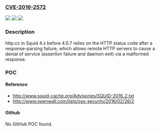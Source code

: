 ### [CVE-2016-2572](https://cve.mitre.org/cgi-bin/cvename.cgi?name=CVE-2016-2572)
![](https://img.shields.io/static/v1?label=Product&message=n%2Fa&color=blue)
![](https://img.shields.io/static/v1?label=Version&message=n%2Fa&color=blue)
![](https://img.shields.io/static/v1?label=Vulnerability&message=n%2Fa&color=brighgreen)

### Description

http.cc in Squid 4.x before 4.0.7 relies on the HTTP status code after a response-parsing failure, which allows remote HTTP servers to cause a denial of service (assertion failure and daemon exit) via a malformed response.

### POC

#### Reference
- http://www.squid-cache.org/Advisories/SQUID-2016_2.txt
- http://www.openwall.com/lists/oss-security/2016/02/26/2

#### Github
No GitHub POC found.


